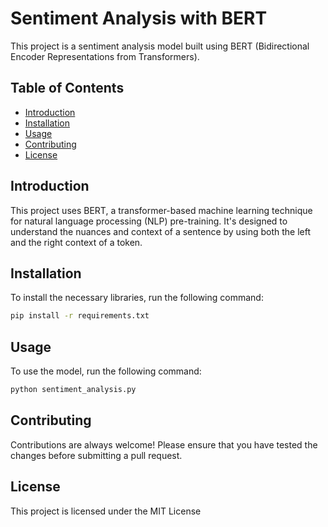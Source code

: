 # Sentiment Analysis with BERT

This project is a sentiment analysis model built using BERT (Bidirectional Encoder Representations from Transformers). 

## Table of Contents

- [Introduction](#introduction)
- [Installation](#installation)
- [Usage](#usage)
- [Contributing](#contributing)
- [License](#license)

## Introduction

This project uses BERT, a transformer-based machine learning technique for natural language processing (NLP) pre-training. It's designed to understand the nuances and context of a sentence by using both the left and the right context of a token.

## Installation

To install the necessary libraries, run the following command:

```bash
pip install -r requirements.txt
```

## Usage

To use the model, run the following command:

```bash
python sentiment_analysis.py
```

## Contributing

Contributions are always welcome! Please ensure that you have tested the changes before submitting a pull request.

## License

This project is licensed under the MIT License 
``` 

